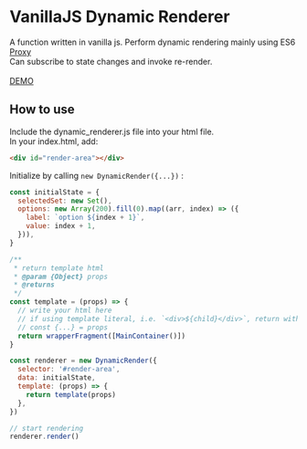 # VanillaJS Dynamic Renderer

A function written in vanilla js. Perform dynamic rendering mainly using ES6 [Proxy](https://developer.mozilla.org/ja/docs/Web/JavaScript/Reference/Global_Objects/Proxy)\
Can subscribe to state changes and invoke re-render.\
\
[DEMO](https://vanlilla-js-dynamic-renderer.netlify.app/)
## How to use

Include the dynamic_renderer.js file into your html file.\
In your index.html, add:

```html
<div id="render-area"></div>
```

Initialize by calling `new DynamicRender({...})` :

```javascript
const initialState = {
  selectedSet: new Set(),
  options: new Array(200).fill(0).map((arr, index) => ({
    label: `option ${index + 1}`,
    value: index + 1,
  })),
}

/**
 * return template html
 * @param {Object} props
 * @returns
 */
const template = (props) => {
  // write your html here
  // if using template literal, i.e. `<div>${child}</div>`, return with stringToHTML()
  // const {...} = props
  return wrapperFragment([MainContainer()])
}

const renderer = new DynamicRender({
  selector: '#render-area',
  data: initialState,
  template: (props) => {
    return template(props)
  },
})

// start rendering
renderer.render()
```
